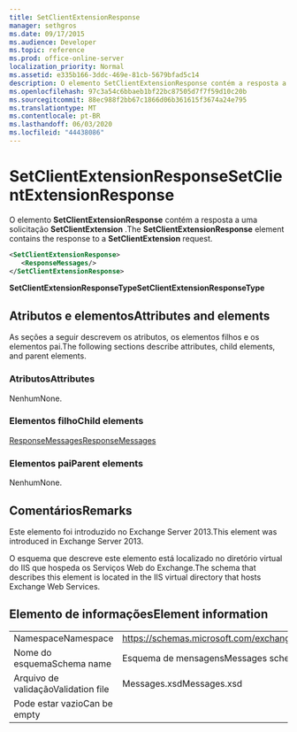 ```yaml
---
title: SetClientExtensionResponse
manager: sethgros
ms.date: 09/17/2015
ms.audience: Developer
ms.topic: reference
ms.prod: office-online-server
localization_priority: Normal
ms.assetid: e335b166-3ddc-469e-81cb-5679bfad5c14
description: O elemento SetClientExtensionResponse contém a resposta a uma solicitação SetClientExtension.
ms.openlocfilehash: 97c3a54c6bbaeb1bf22bc87505d7f7f59d10c20b
ms.sourcegitcommit: 88ec988f2bb67c1866d06b361615f3674a24e795
ms.translationtype: MT
ms.contentlocale: pt-BR
ms.lasthandoff: 06/03/2020
ms.locfileid: "44438086"
---
```

# <a name="setclientextensionresponse"></a><span data-ttu-id="aee03-103">SetClientExtensionResponse</span><span class="sxs-lookup"><span data-stu-id="aee03-103">SetClientExtensionResponse</span></span>

<span data-ttu-id="aee03-104">O elemento **SetClientExtensionResponse** contém a resposta a uma solicitação **SetClientExtension** .</span><span class="sxs-lookup"><span data-stu-id="aee03-104">The **SetClientExtensionResponse** element contains the response to a **SetClientExtension** request.</span></span> 
  
```XML
<SetClientExtensionResponse>
   <ResponseMessages/>
</SetClientExtensionResponse>
```

 <span data-ttu-id="aee03-105">**SetClientExtensionResponseType**</span><span class="sxs-lookup"><span data-stu-id="aee03-105">**SetClientExtensionResponseType**</span></span>
## <a name="attributes-and-elements"></a><span data-ttu-id="aee03-106">Atributos e elementos</span><span class="sxs-lookup"><span data-stu-id="aee03-106">Attributes and elements</span></span>

<span data-ttu-id="aee03-107">As seções a seguir descrevem os atributos, os elementos filhos e os elementos pai.</span><span class="sxs-lookup"><span data-stu-id="aee03-107">The following sections describe attributes, child elements, and parent elements.</span></span>
  
### <a name="attributes"></a><span data-ttu-id="aee03-108">Atributos</span><span class="sxs-lookup"><span data-stu-id="aee03-108">Attributes</span></span>

<span data-ttu-id="aee03-109">Nenhum</span><span class="sxs-lookup"><span data-stu-id="aee03-109">None.</span></span>
  
### <a name="child-elements"></a><span data-ttu-id="aee03-110">Elementos filho</span><span class="sxs-lookup"><span data-stu-id="aee03-110">Child elements</span></span>

[<span data-ttu-id="aee03-111">ResponseMessages</span><span class="sxs-lookup"><span data-stu-id="aee03-111">ResponseMessages</span></span>](responsemessages.md)
  
### <a name="parent-elements"></a><span data-ttu-id="aee03-112">Elementos pai</span><span class="sxs-lookup"><span data-stu-id="aee03-112">Parent elements</span></span>

<span data-ttu-id="aee03-113">Nenhum</span><span class="sxs-lookup"><span data-stu-id="aee03-113">None.</span></span>
  
## <a name="remarks"></a><span data-ttu-id="aee03-114">Comentários</span><span class="sxs-lookup"><span data-stu-id="aee03-114">Remarks</span></span>

<span data-ttu-id="aee03-115">Este elemento foi introduzido no Exchange Server 2013.</span><span class="sxs-lookup"><span data-stu-id="aee03-115">This element was introduced in Exchange Server 2013.</span></span>
  
<span data-ttu-id="aee03-116">O esquema que descreve este elemento está localizado no diretório virtual do IIS que hospeda os Serviços Web do Exchange.</span><span class="sxs-lookup"><span data-stu-id="aee03-116">The schema that describes this element is located in the IIS virtual directory that hosts Exchange Web Services.</span></span>
  
## <a name="element-information"></a><span data-ttu-id="aee03-117">Elemento de informações</span><span class="sxs-lookup"><span data-stu-id="aee03-117">Element information</span></span>

|||
|:-----|:-----|
|<span data-ttu-id="aee03-118">Namespace</span><span class="sxs-lookup"><span data-stu-id="aee03-118">Namespace</span></span>  <br/> |https://schemas.microsoft.com/exchange/services/2006/messages  <br/> |
|<span data-ttu-id="aee03-119">Nome do esquema</span><span class="sxs-lookup"><span data-stu-id="aee03-119">Schema name</span></span>  <br/> |<span data-ttu-id="aee03-120">Esquema de mensagens</span><span class="sxs-lookup"><span data-stu-id="aee03-120">Messages schema</span></span>  <br/> |
|<span data-ttu-id="aee03-121">Arquivo de validação</span><span class="sxs-lookup"><span data-stu-id="aee03-121">Validation file</span></span>  <br/> |<span data-ttu-id="aee03-122">Messages.xsd</span><span class="sxs-lookup"><span data-stu-id="aee03-122">Messages.xsd</span></span>  <br/> |
|<span data-ttu-id="aee03-123">Pode estar vazio</span><span class="sxs-lookup"><span data-stu-id="aee03-123">Can be empty</span></span>  <br/> ||
   

